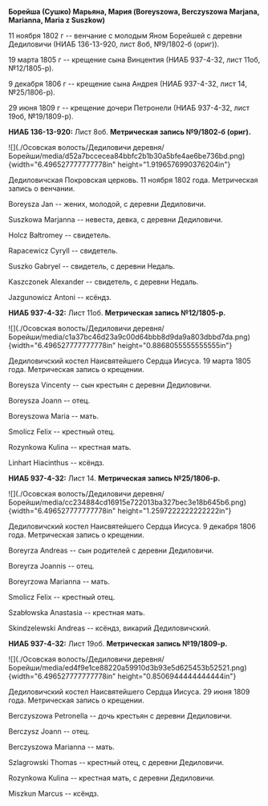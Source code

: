 **Борейша (Сушко) Марьяна, Мария (Boreyszowa, Berczyszowa Marjana,
Marianna, Maria z Suszkow)**

11 ноября 1802 г -- венчание с молодым Яном Борейшей с деревни
Дедиловичи (НИАБ 136-13-920, лист 8об, №9/1802-б (ориг)).

19 марта 1805 г -- крещение сына Винцентия (НИАБ 937-4-32, лист 11об,
№12/1805-р).

9 декабря 1806 г -- крещение сына Андрея (НИАБ 937-4-32, лист 14,
№25/1806-р).

29 июня 1809 г -- крещение дочери Петронели (НИАБ 937-4-32, лист 19об,
№19/1809-р).

**НИАБ 136-13-920:** Лист 8об. **Метрическая запись №9/1802-б (ориг).**

![](./Осовская волость/Дедиловичи деревня/Борейши/media/d52a7bccecea84bbfc2b1b30a5bfe4ae6be736bd.png){width="6.496527777777778in"
height="1.9196576990376204in"}

Дедиловичская Покровская церковь. 11 ноября 1802 года. Метрическая
запись о венчании.

Boreysza Jan -- жених, молодой, с деревни Дедиловичи.

Suszkowa Marjanna -- невеста, девка, с деревни Дедиловичи.

Holcz Bałtromey -- свидетель.

Rapacewicz Cyryll -- свидетель.

Suszko Gabryel -- свидетель, с деревни Недаль.

Kaszczonek Alexander -- свидетель, с деревни Недаль.

Jazgunowicz Antoni -- ксёндз.

**НИАБ 937-4-32:** Лист 11об. **Метрическая запись №12/1805-р.**

![](./Осовская волость/Дедиловичи деревня/Борейши/media/c1a37bc46d23a9c00d64bbb8d9da9a803dbbd7da.png){width="6.496527777777778in"
height="0.8868055555555555in"}

Дедиловичский костел Наисвятейшего Сердца Иисуса. 19 марта 1805 года.
Метрическая запись о крещении.

Boreysza Vincenty -- сын крестьян с деревни Дедиловичи.

Boreysza Joann -- отец.

Boreyszowa Maria -- мать.

Smolicz Felix -- крестный отец.

Rozynkowa Kulina -- крестная мать.

Linhart Hiacinthus -- ксёндз.

**НИАБ 937-4-32:** Лист 14. **Метрическая запись №25/1806-р.**

![](./Осовская волость/Дедиловичи деревня/Борейши/media/cc234884cd16915e722013ba327bec3e18b645b6.png){width="6.496527777777778in"
height="1.2597222222222222in"}

Дедиловичский костел Наисвятейшего Сердца Иисуса. 9 декабря 1806 года.
Метрическая запись о крещении.

Boreyrza Andreas -- сын родителей с деревни Дедиловичи.

Boreyrza Joannis -- отец.

Boreyrzowa Marianna -- мать.

Smolicz Felix -- крестный отец.

Szabłowska Anastasia -- крестная мать.

Skindzelewski Andreas -- ксёндз, викарий Дедиловичский.

**НИАБ 937-4-32:** Лист 19об. **Метрическая запись №19/1809-р.**

![](./Осовская волость/Дедиловичи деревня/Борейши/media/ed4f9e1ce88220a59910d3b93e5d625453b52521.png){width="6.496527777777778in"
height="0.8506944444444444in"}

Дедиловичский костел Наисвятейшего Сердца Иисуса. 29 июня 1809 года.
Метрическая запись о крещении.

Berczyszowa Petronella -- дочь крестьян с деревни Дедиловичи.

Berczysz Joann -- отец.

Berczyszowa Marianna -- мать.

Szlagrowski Thomas -- крестный отец, с деревни Дедиловичи.

Rozynkowa Kulina -- крестная мать, с деревни Дедиловичи.

Miszkun Marcus -- ксёндз.
